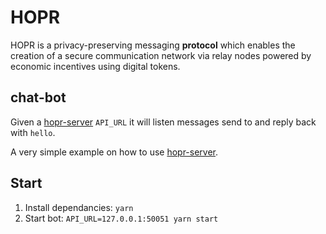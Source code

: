 # HOPR

HOPR is a privacy-preserving messaging **protocol** which enables the creation of a secure communication network via relay nodes powered by economic incentives using digital tokens.

## chat-bot

Given a [hopr-server](https://github.com/hoprnet/hopr-core/tree/develop/server) `API_URL` it will listen messages send to and reply back with `hello`.

A very simple example on how to use [hopr-server](https://github.com/hoprnet/hopr-core/tree/develop/server).

## Start

1. Install dependancies: `yarn`
2. Start bot: `API_URL=127.0.0.1:50051 yarn start`
